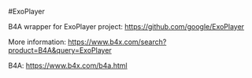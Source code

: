 #ExoPlayer

B4A wrapper for ExoPlayer project: https://github.com/google/ExoPlayer

More information: https://www.b4x.com/search?product=B4A&query=ExoPlayer

B4A: https://www.b4x.com/b4a.html